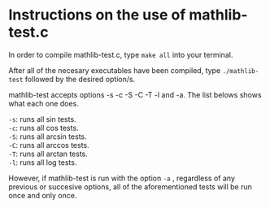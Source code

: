 
# Instructions on the use of mathlib-test.c  

In order to compile mathlib-test.c, type `make all` into your terminal.  

After all of the necesary executables have been compiled, type `./mathlib-test` followed by the desired option/s.  

mathlib-test accepts options -s -c -S -C -T -l and -a. The list belows shows what each one does.  
  
`-s`: runs all sin tests.  
`-c`: runs all cos tests.  
`-S`: runs all arcsin tests.  
`-C`: runs all arccos tests.  
`-T`: runs all arctan tests.  
`-l`: runs all log tests.  

However, if mathlib-test is run with the option `-a` , regardless of any previous or succesive options, all of the aforementioned tests will be run once and only once.  
  


